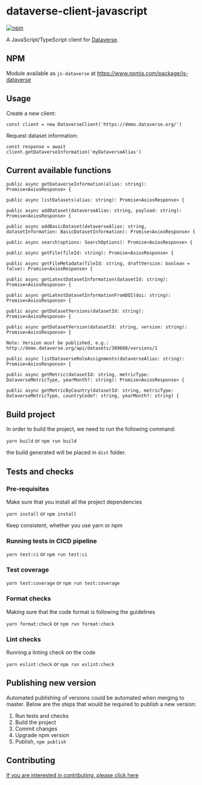 # dataverse-client-javascript
[![npm](https://img.shields.io/npm/v/js-dataverse.svg)](https://www.npmjs.com/package/js-dataverse)

A JavaScript/TypeScript client for [Dataverse](http://guides.dataverse.org/en/latest/api/).

## NPM
Module available as `js-dataverse` at https://www.npmjs.com/package/js-dataverse

## Usage
Create a new client:
```
const client = new DataverseClient('https://demo.dataverse.org/')
```

Request dataset information:
```
const response = await client.getDataverseInformation('myDataverseAlias')
```

## Current available functions
`public async getDataverseInformation(alias: string): Promise<AxiosResponse> {`

`public async listDatasets(alias: string): Promise<AxiosResponse> {`

`public async addDataset(dataverseAlias: string, payload: string): Promise<AxiosResponse> {`

`public async addBasicDataset(dataverseAlias: string, datasetInformation: BasicDatasetInformation): Promise<AxiosResponse> {`

`public async search(options: SearchOptions): Promise<AxiosResponse> {`

`public async getFile(fileId: string): Promise<AxiosResponse> {`

`public async getFileMetadata(fileId: string, draftVersion: boolean = false): Promise<AxiosResponse> {`

`public async getLatestDatasetInformation(datasetId: string): Promise<AxiosResponse> {`

`public async getLatestDatasetInformationFromDOI(doi: string): Promise<AxiosResponse> {`

`public async getDatasetVersions(datasetId: string): Promise<AxiosResponse> {`

```
public async getDatasetVersion(datasetId: string, version: string): Promise<AxiosResponse> {

Note: Version must be published, e.g.:
http://demo.dataverse.org/api/datasets/389608/versions/1
```

`public async listDataverseRoleAssignments(dataverseAlias: string): Promise<AxiosResponse> {`

`public async getMetric(datasetId: string, metricType: DataverseMetricType, yearMonth?: string): Promise<AxiosResponse> {`

`public async getMetricByCountry(datasetId: string, metricType: DataverseMetricType, countryCode?: string, yearMonth?: string) {`

## Build project

In order to build the project, we need to run the following command:

`yarn build` or `npm run build`

the build generated will be placed in `dist` folder.

## Tests and checks

### Pre-requisites
Make sure that you install all the project dependencies

`yarn install` or `npm install`

Keep consistent, whether you use yarn or npm

### Running tests in CICD pipeline

`yarn test:ci` or `npm run test:ci`

### Test coverage

`yarn test:coverage` or `npm run test:coverage`

### Format checks
Making sure that the code format is following the guidelines

`yarn format:check` or `npm run format:check`

### Lint checks
Running a linting check on the code

`yarn eslint:check` or `npm run eslint:check`


## Publishing new version

Automated publishing of versions could be automated when merging to master. Below are the steps that would be required to publish a new version:

1. Run tests and checks
2. Build the project
3. Commit changes
4. Upgrade npm version
5. Publish, `npm publish`

## Contributing
[If you are interested in contributing, please click here](/CONTRIBUTING.md)